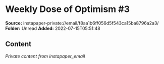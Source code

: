 # Weekly Dose of Optimism #3

**Source:** instapaper-private://email/f8aa1b6ff056d5f543ca15ba8796a2a3/
**Folder:** Unread
**Added:** 2022-07-15T05:51:48




## Content
*Private content from instapaper_email*
